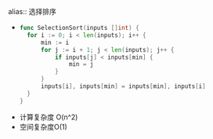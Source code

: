 alias:: 选择排序

- ```go
  func SelectionSort(inputs []int) {
  	for i := 0; i < len(inputs); i++ {
  		min := i
  		for j := i + 1; j < len(inputs); j++ {
  			if inputs[j] < inputs[min] {
  				min = j
  			}
  		}
  		inputs[i], inputs[min] = inputs[min], inputs[i]
  	}
  }
  ```
- 计算复杂度 O(n^2)
- 空间复杂度O(1)